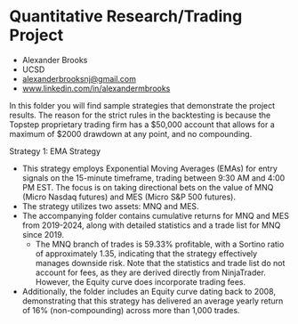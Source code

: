 # Quantitative Research/Trading Project

- Alexander Brooks
- UCSD
- alexanderbrooksnj@gmail.com
- www.linkedin.com/in/alexandermbrooks

In this folder you will find sample strategies that demonstrate the project results. 
The reason for the strict rules in the backtesting is because the Topstep proprietary trading firm has a $50,000 account that allows for a maximum of $2000 drawdown at any point, and no compounding.

Strategy 1: EMA Strategy
- This strategy employs Exponential Moving Averages (EMAs) for entry signals on the 15-minute timeframe, trading between 9:30 AM and 4:00 PM EST. The focus is on taking directional bets on the value of MNQ (Micro Nasdaq futures) and MES (Micro S&P 500 futures).
- The strategy utilizes two assets: MNQ and MES.
- The accompanying folder contains cumulative returns for MNQ and MES from 2019-2024, along with detailed statistics and a trade list for MNQ since 2019.
  - The MNQ branch of trades is 59.33% profitable, with a Sortino ratio of approximately 1.35, indicating that the strategy effectively manages downside risk.
    Note that the statistics and trade list do not account for fees, as they are derived directly from NinjaTrader. However, the Equity curve does incorporate trading fees.
- Additionally, the folder includes an Equity curve dating back to 2008, demonstrating that this strategy has delivered an average yearly return of 16% (non-compounding) across more than 1,000 trades.





    




